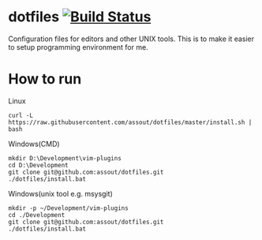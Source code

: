 dotfiles [![Build Status](https://travis-ci.org/assout/dotfiles.svg)](https://travis-ci.org/assout/dotfiles)
========
Configuration files for editors and other UNIX tools. This is to make it easier to setup programming environment for me.


# How to run

Linux
 ```
curl -L https://raw.githubusercontent.com/assout/dotfiles/master/install.sh | bash
 ```

Windows(CMD)
 ```
mkdir D:\Development\vim-plugins
cd D:\Development
git clone git@github.com:assout/dotfiles.git
./dotfiles/install.bat
 ```

Windows(unix tool e.g. msysgit)
 ```
mkdir -p ~/Development/vim-plugins
cd ./Development
git clone git@github.com:assout/dotfiles.git
./dotfiles/install.bat
 ```

